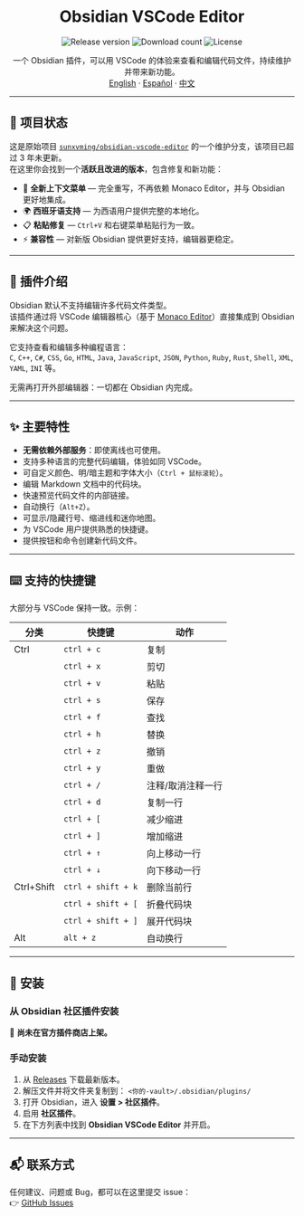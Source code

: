 <h1 align="center">Obsidian VSCode Editor</h1>

<p align="center">
    <img alt="Release version" src="https://img.shields.io/github/v/release/lz-migra/obsidian-vscode-editor?style=for-the-badge">
    <img alt="Download count" src="https://img.shields.io/github/downloads/lz-migra/obsidian-vscode-editor/total?style=for-the-badge">
    <img alt="License" src="https://img.shields.io/github/license/lz-migra/obsidian-vscode-editor?style=for-the-badge">
</p>

<p align="center">
    <span>一个 Obsidian 插件，可以用 VSCode 的体验来查看和编辑代码文件，持续维护并带来新功能。</span>
    <br/>
    <a href="/README.md">English</a>
    ·
    <a href="/README_es.md">Español</a>
    ·
    <a href="/README_cn.md">中文</a>
</p>

---

## 🚀 项目状态

这是原始项目 [`sunxvming/obsidian-vscode-editor`](https://github.com/sunxvming/obsidian-vscode-editor) 的一个维护分支，该项目已超过 3 年未更新。  
在这里你会找到一个**活跃且改进的版本**，包含修复和新功能：

- 📝 **全新上下文菜单** — 完全重写，不再依赖 Monaco Editor，并与 Obsidian 更好地集成。  
- 🌍 **西班牙语支持** — 为西语用户提供完整的本地化。  
- 📋 **粘贴修复** — `Ctrl+V` 和右键菜单粘贴行为一致。  
- ⚡ **兼容性** — 对新版 Obsidian 提供更好支持，编辑器更稳定。  

---

## 📖 插件介绍

Obsidian 默认不支持编辑许多代码文件类型。  
该插件通过将 VSCode 编辑器核心（基于 [Monaco Editor](https://microsoft.github.io/monaco-editor/)）直接集成到 Obsidian 来解决这个问题。  

它支持查看和编辑多种编程语言：  
`C`, `C++`, `C#`, `CSS`, `Go`, `HTML`, `Java`, `JavaScript`, `JSON`, `Python`, `Ruby`, `Rust`, `Shell`, `XML`, `YAML`, `INI` 等。  

无需再打开外部编辑器：一切都在 Obsidian 内完成。  

---

## ✨ 主要特性

- **无需依赖外部服务**：即使离线也可使用。  
- 支持多种语言的完整代码编辑，体验如同 VSCode。  
- 可自定义颜色、明/暗主题和字体大小（`Ctrl + 鼠标滚轮`）。  
- 编辑 Markdown 文档中的代码块。  
- 快速预览代码文件的内部链接。  
- 自动换行（`Alt+Z`）。  
- 可显示/隐藏行号、缩进线和迷你地图。  
- 为 VSCode 用户提供熟悉的快捷键。  
- 提供按钮和命令创建新代码文件。  

---

## ⌨️ 支持的快捷键

大部分与 VSCode 保持一致。示例：

| 分类         | 快捷键                  | 动作                     |
|--------------|-------------------------|--------------------------|
| Ctrl         | `ctrl + c`              | 复制                     |
|              | `ctrl + x`              | 剪切                     |
|              | `ctrl + v`              | 粘贴                     |
|              | `ctrl + s`              | 保存                     |
|              | `ctrl + f`              | 查找                     |
|              | `ctrl + h`              | 替换                     |
|              | `ctrl + z`              | 撤销                     |
|              | `ctrl + y`              | 重做                     |
|              | `ctrl + /`              | 注释/取消注释一行        |
|              | `ctrl + d`              | 复制一行                 |
|              | `ctrl + [`              | 减少缩进                 |
|              | `ctrl + ]`              | 增加缩进                 |
|              | `ctrl + ↑`              | 向上移动一行             |
|              | `ctrl + ↓`              | 向下移动一行             |
| Ctrl+Shift   | `ctrl + shift + k`      | 删除当前行               |
|              | `ctrl + shift + [`      | 折叠代码块               |
|              | `ctrl + shift + ]`      | 展开代码块               |
| Alt          | `alt + z`               | 自动换行                 |

---

## 🔧 安装

### 从 Obsidian 社区插件安装  
🚫 **尚未在官方插件商店上架。**

### 手动安装  
1. 从 [Releases](https://github.com/lz-migra/obsidian-vscode-editor/releases/latest) 下载最新版本。  
2. 解压文件并将文件夹复制到：
`<你的-vault>/.obsidian/plugins/`
3. 打开 Obsidian，进入 **设置 > 社区插件**。  
4. 启用 **社区插件**。  
5. 在下方列表中找到 **Obsidian VSCode Editor** 并开启。  

---

## 📬 联系方式

任何建议、问题或 Bug，都可以在这里提交 issue：  
👉 [GitHub Issues](https://github.com/lz-migra/obsidian-vscode-editor/issues)

